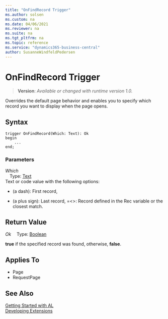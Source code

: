 ```yaml
---
title: "OnFindRecord Trigger"
ms.author: solsen
ms.custom: na
ms.date: 04/06/2021
ms.reviewer: na
ms.suite: na
ms.tgt_pltfrm: na
ms.topic: reference
ms.service: "dynamics365-business-central"
author: SusanneWindfeldPedersen
---
```

[//]: # (START>DO_NOT_EDIT)
[//]: # (IMPORTANT:Do not edit any of the content between here and the END>DO_NOT_EDIT.)
[//]: # (Any modifications should be made in the .xml files in the ModernDev repo.)

# OnFindRecord Trigger
> **Version**: _Available or changed with runtime version 1.0._

Overrides the default page behavior and enables you to specify which record you want to display when the page opens.

## Syntax
```
trigger OnFindRecord(Which: Text): Ok
begin
    ...
end;
```

### Parameters

*Which*  
&emsp;Type: [Text](../methods-auto/text/text-data-type.md)  
Text or code value with the following options:
- (a dash): First record,
+ (a plus sign): Last record,
=\<\>: Record defined in the Rec variable or the closest match.  


## Return Value

*Ok*
&emsp;Type: [Boolean](../methods-auto/boolean/boolean-data-type.md)

**true** if the specified record was found, otherwise, **false**.

## Applies To
- Page
- RequestPage


[//]: # (IMPORTANT: END>DO_NOT_EDIT)
## See Also  
[Getting Started with AL](../devenv-get-started.md)  
[Developing Extensions](../devenv-dev-overview.md)  
